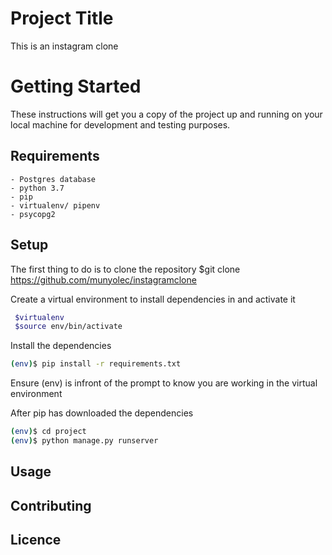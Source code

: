 # Project Title
This is an instagram clone
# Getting Started
These instructions will get you a copy of the project up and running on your local machine for development and testing purposes.
## Requirements
```
- Postgres database
- python 3.7
- pip
- virtualenv/ pipenv
- psycopg2
```

## Setup
The first thing to do is to clone the repository
 $git clone https://github.com/munyolec/instagramclone

Create a virtual environment to install dependencies in and activate it
```bash
 $virtualenv 
 $source env/bin/activate
 ```

Install the dependencies
```bash
(env)$ pip install -r requirements.txt
```

Ensure (env) is infront of the prompt to know you are working in the virtual environment

After pip has downloaded the dependencies
```bash
(env)$ cd project
(env)$ python manage.py runserver
```

## Usage

## Contributing

## Licence